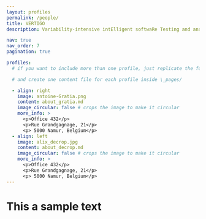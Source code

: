 ```yaml
---
layout: profiles
permalink: /people/
title: VERTIGO
description: Variability-intensive intElligent softwaRe Testing and analysIs research GrOup. The VERTIGO group focuses on validating intelligent and variability-intensive systems using software testing, verification and machine-learning techniques.

nav: true
nav_order: 7
pagination: true

profiles:
  # if you want to include more than one profile, just replicate the following block

  # and create one content file for each profile inside \_pages/

  - align: right
    image: antoine-Gratia.png
    content: about_gratia.md
    image_circular: false # crops the image to make it circular
    more_info: >
      <p>Office 432</p>
      <p>Rue Grandgagnage, 21</p>
      <p> 5000 Namur, Belgium</p>
  - align: left
    image: alix_decrop.jpg
    content: about_decrop.md
    image_circular: false # crops the image to make it circular
    more_info: >
      <p>Office 432</p>
      <p>Rue Grandgagnage, 21</p>
      <p> 5000 Namur, Belgium</p>
---
```


<H1>This a sample text</H1>
